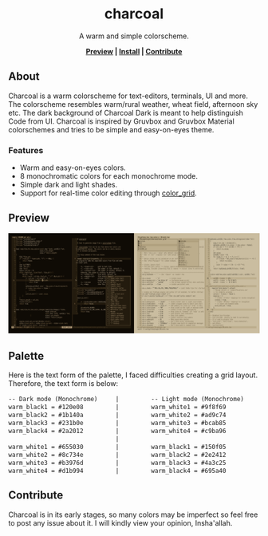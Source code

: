<div align="center">
    <h1>charcoal</h1>
    <p>A warm and simple colorscheme.</p>

**[Preview] | [Install] | [Contribute]**
</div>

## About
Charcoal is a warm colorscheme for text-editors, terminals, UI and more. The colorscheme
resembles warm/rural weather, wheat field, afternoon sky etc. The dark background of
Charcoal Dark is meant to help distinguish Code from UI. Charcoal is inspired by Gruvbox
and Gruvbox Material colorschemes and tries to be simple and easy-on-eyes theme.

### Features
- Warm and easy-on-eyes colors.
- 8 monochromatic colors for each monochrome mode.
- Simple dark and light shades.
- Support for real-time color editing through [color_grid](https://github.com/mubin6th/charcoal/blob/develop/color_grid).

## Preview
<a href="https://github.com/mubin6th/charcoal/blob/master/readme_resources/preview_neovim_v1.0.0.png?raw=true"><img alt="preview_neovim_v1.0.0.png" src="https://github.com/mubin6th/charcoal/blob/master/readme_resources/preview_neovim_v1.0.0.png?raw=true"></a>

## Palette
Here is the text form of the palette, I faced difficulties creating a grid layout.
Therefore, the text form is below:
```
-- Dark mode (Monochrome)     |         -- Light mode (Monochrome)
warm_black1 = #120e08         |         warm_white1 = #9f8f69
warm_black2 = #1b140a         |         warm_white2 = #ad9c74
warm_black3 = #231b0e         |         warm_white3 = #bcab85
warm_black4 = #2a2012         |         warm_white4 = #c9ba96
                              |
warm_white1 = #655030         |         warm_black1 = #150f05
warm_white2 = #8c734e         |         warm_black2 = #2e2412
warm_white3 = #b3976d         |         warm_black3 = #4a3c25
warm_white4 = #d1b994         |         warm_black4 = #695a40
```

## Contribute
Charcoal is in its early stages, so many colors may be imperfect so feel free to post any
issue about it. I will kindly view your opinion, Insha'allah.

[Preview]: https://github.com/mubin6th/charcoal?tab=readme-ov-file#preview
[Install]: https://github.com/mubin6th/charcoal?tab=readme-ov-file#install
[Contribute]: https://github.com/mubin6th/charcoal?tab=readme-ov-file#contribute
